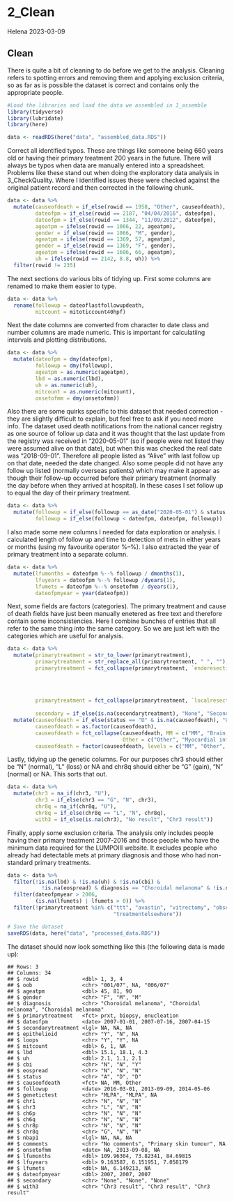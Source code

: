 2_Clean
================
Helena
2023-03-09

## Clean

There is quite a bit of cleaning to do before we get to the analysis.
Cleaning refers to spotting errors and removing them and applying
exclusion criteria, so as far as is possible the dataset is correct and
contains only the appropriate people.

``` r
#Load the libraries and load the data we assembled in 1_assemble
library(tidyverse)
library(lubridate)
library(here)

data <- readRDS(here("data", "assembled_data.RDS"))
```

Correct all identified typos. These are things like someone being 660
years old or having their primary treatment 200 years in the future.
There will always be typos when data are manually entered into a
spreadsheet. Problems like these stand out when doing the exploratory
data analysis in 3_CheckQuality. Where I identified issues these were
checked against the original patient record and then corrected in the
following chunk.

``` r
data <- data %>%
  mutate(causeofdeath = if_else(rowid == 1958, "Other", causeofdeath),
         dateofpm = if_else(rowid == 2187, "04/04/2016", dateofpm),
         dateofpm = if_else(rowid == 1344, "11/09/2012", dateofpm),
         ageatpm = ifelse(rowid == 1066, 22, ageatpm),
         gender = if_else(rowid == 1066, "M", gender),
         ageatpm = ifelse(rowid == 1369, 57, ageatpm),
         gender = if_else(rowid == 1369, "F", gender),
         ageatpm = ifelse(rowid == 1606, 66, ageatpm),
         uh = ifelse(rowid == 2142, 8.8, uh)) %>%
  filter(rowid != 235)
```

The next sections do various bits of tidying up. First some columns are
renamed to make them easier to type.

``` r
data <- data %>%
  rename(followup = dateoflastfollowupdeath,
         mitcount = mitoticcount40hpf)
```

Next the date columns are converted from character to date class and
number columns are made numeric. This is important for calculatiing
intervals and plotting distributions.

``` r
data <- data %>%
  mutate(dateofpm = dmy(dateofpm),
         followup = dmy(followup),
         ageatpm = as.numeric(ageatpm),
         lbd = as.numeric(lbd),
         uh = as.numeric(uh),
         mitcount = as.numeric(mitcount),
         onsetofmm = dmy(onsetofmm))
```

Also there are some quirks specific to this dataset that needed
correction - they are slightly difficult to explain, but feel free to
ask if you need more info. The dataset used death notifications from the
national cancer registry as one source of follow up data and it was
thought that the last update from the registry was received in
“2020-05-01” (so if people were not listed they were assumed alive on
that date), but when this was checked the real date was “2018-09-01”.
Therefore all people listed as “Alive” with last follow up on that date,
needed the date changed. Also some people did not have any follow up
listed (normally overseas patients) which may make it appear as though
their follow-up occurred before their primary treatment (normally the
day before when they arrived at hospital). In these cases I set follow
up to equal the day of their primary treatment.

``` r
data <- data %>%
  mutate(followup = if_else(followup == as_date("2020-05-01") & status != "D", as_date("2018-09-01"), followup),
         followup = if_else(followup < dateofpm, dateofpm, followup))
```

I also made some new columns I needed for data exploration or analysis.
I calculated length of follow up and time to detection of mets in either
years or months (using my favourite operator %–%). I also extracted the
year of primary treatment into a separate column.

``` r
data <- data %>%
  mutate(lfumonths = dateofpm %--% followup / dmonths(1),
         lfuyears = dateofpm %--% followup /dyears(1),
         lfumets = dateofpm %--% onsetofmm / dyears(1),
         dateofpmyear = year(dateofpm))
```

Next, some fields are factors (categories). The primary treatment and
cause of death fields have just been manually enetered as free text and
therefore contain some inconsistencies. Here I combine bunches of
entries that all refer to the same thing into the same category. So we
are just left with the categories which are useful for analysis.

``` r
data <- data %>%
  mutate(primarytreatment = str_to_lower(primarytreatment),
         primarytreatment = str_replace_all(primarytreatment, " ", ""),
         primarytreatment = fct_collapse(primarytreatment, `endoresection+prxt` = c("endoresectionandprxt",
                                                                                    "endoresectionandplaque",
                                                                                    "endoresection+prxt",
                                                                                    "endoresection+plaque",
                                                                                    "endoresection")),
         primarytreatment = fct_collapse(primarytreatment, `localresection+prxt` = c("localresection",
                                                                                     "localresection+prxt")),
         secondary = if_else(is.na(secondarytreatment), "None", "Secondary Treatment")) %>%
  mutate(causeofdeath = if_else(status == "D" & is.na(causeofdeath), "Unknown", causeofdeath),
         causeofdeath = as.factor(causeofdeath),
         causeofdeath = fct_collapse(causeofdeath, MM = c("MM", "Brain mets"),
                                     Other = c("Other", "Myocardial infarction")),
         causeofdeath = factor(causeofdeath, levels = c("MM", "Other", "Unknown")))
```

Lastly, tidying up the genetic columns. For our purposes chr3 should
either be “N” (normal), “L” (loss) or NA and chr8q should either be “G”
(gain), “N” (normal) or NA. This sorts that out.

``` r
data <- data %>%
  mutate(chr3 = na_if(chr3, "U"),
         chr3 = if_else(chr3 == "G", "N", chr3),
         chr8q = na_if(chr8q, "U"),
         chr8q = if_else(chr8q == "L", "N", chr8q),
         with3 = if_else(is.na(chr3), "No result", "Chr3 result"))
```

Finally, apply some exclusion criteria. The analysis only includes
people having their primary treatment 2007-2016 and those people who
have the minimum data required for the LUMPOIII website. It excludes
people who already had detectable mets at primary diagnosis and those
who had non-standard primary treatments.

``` r
data <- data %>%
  filter(!is.na(lbd) & !is.na(uh) & !is.na(cbi) &
           !is.na(eospread) & diagnosis == "Choroidal melanoma" & !is.na(ageatpm) & !is.na(gender)) %>%
  filter(dateofpmyear > 2006,
         (is.na(lfumets) | lfumets > 0)) %>%
  filter(!primarytreatment %in% c("ttt", "avastin", "vitrectomy", "observation", "excisionbiopsy",
                                  "treatmentelsewhere")) 
```

``` r
# Save the dataset
saveRDS(data, here("data", "processed_data.RDS"))
```

The dataset should now look something like this (the following data is
made up):

    ## Rows: 3
    ## Columns: 34
    ## $ rowid              <dbl> 1, 3, 4
    ## $ oob                <chr> "001/07", NA, "006/07"
    ## $ ageatpm            <dbl> 45, 81, 90
    ## $ gender             <chr> "F", "M", "M"
    ## $ diagnosis          <chr> "Choroidal melanoma", "Choroidal melanoma", "Choroidal melanoma"
    ## $ primarytreatment   <fct> prxt, biopsy, enucleation
    ## $ dateofpm           <date> 2007-01-01, 2007-07-16, 2007-04-15
    ## $ secondarytreatment <lgl> NA, NA, NA
    ## $ epithelioid        <chr> "Y", "N", NA
    ## $ loops              <chr> "Y", "Y", NA
    ## $ mitcount           <dbl> 6, 1, NA
    ## $ lbd                <dbl> 15.1, 18.1, 4.3
    ## $ uh                 <dbl> 2.1, 1.1, 2.1
    ## $ cbi                <chr> "N", "N", "Y"
    ## $ eospread           <chr> "N", "N", "N"
    ## $ status             <chr> "A", "D", "D"
    ## $ causeofdeath       <fct> NA, MM, Other
    ## $ followup           <date> 2016-03-01, 2013-09-09, 2014-05-06
    ## $ genetictest        <chr> "MLPA", "MLPA", NA
    ## $ chr1               <chr> "N", "N", "N"
    ## $ chr3               <chr> "L", "N", "N"
    ## $ ch6p               <chr> "N", "N", "N"
    ## $ ch6q               <chr> "N", "N", "N"
    ## $ chr8p              <chr> "N", "N", "N"
    ## $ chr8q              <chr> "G", "N", "N"
    ## $ nbap1              <lgl> NA, NA, NA
    ## $ comments           <chr> "No comments", "Primary skin tumour", NA
    ## $ onsetofmm          <date> NA, 2013-09-08, NA
    ## $ lfumonths          <dbl> 109.96304, 73.82341, 84.69815
    ## $ lfuyears           <dbl> 9.163587, 6.151951, 7.058179
    ## $ lfumets            <dbl> NA, 6.149213, NA
    ## $ dateofpmyear       <dbl> 2007, 2007, 2007
    ## $ secondary          <chr> "None", "None", "None"
    ## $ with3              <chr> "Chr3 result", "Chr3 result", "Chr3 result"

